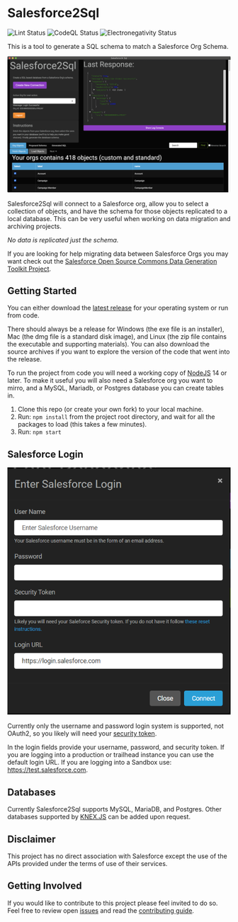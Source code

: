 # Salesforce2Sql

![Lint Status](https://github.com/acrosman/Salesforce2Sql/actions/workflows/lint.yml/badge.svg) ![CodeQL Status](https://github.com/acrosman/Salesforce2Sql/actions/workflows/codeql-analysis.yml/badge.svg) ![Electronegativity Status](https://github.com/acrosman/Salesforce2Sql/actions/workflows/electronegativity.yml/badge.svg)

This is a tool to generate a SQL schema to match a Salesforce Org Schema.

![Main Interface](documentation/InterfaceScreenshots/MainScreen.png?raw=true)

Salesforce2Sql will connect to a Salesforce org, allow you to select a collection of objects, and have the schema for those objects replicated to a local database. This can be very useful when working on data migration and archiving projects.

_No data is replicated just the schema._

If you are looking for help migrating data between Salesforce Orgs you may want check out the [Salesforce Open Source Commons Data Generation Toolkit Project](https://github.com/SFDO-Community-Sprints/DataGenerationToolkit).

## Getting Started

You can either download the [latest release](releases/latest) for your operating system or run from code.

There should always be a release for Windows (the exe file is an installer), Mac (the dmg file is a standard disk image), and Linux (the zip file contains the executable and supporting materials). You can also download the source archives if you want to explore the version of the code that went into the release.

To run the project from code you will need a working copy of [NodeJS](https://nodejs.org) 14 or later. To make it useful you will also need a Salesforce org you want to mirro, and a MySQL, Mariadb, or Postgres database you can create tables in.

1. Clone this repo (or create your own fork) to your local machine.
1. Run: `npm install` from the project root directory, and wait for all the packages to load (this takes a few minutes).
1. Run: `npm start`

## Salesforce Login

![Login Screen](documentation/InterfaceScreenshots/Login.PNG?raw=true)

Currently only the username and password login system is supported, not OAuth2, so you likely will need your [security token](https://help.salesforce.com/articleView?id=user_security_token.htm&type=5).

In the login fields provide your username, password, and security token. If you are logging into a production or trailhead instance you can use the default login URL. If you are logging into a Sandbox use: https://test.salesforce.com.

## Databases

Currently Salesforce2Sql supports MySQL, MariaDB, and Postgres. Other databases supported by [KNEX.JS](https://knexjs.org/) can be added upon request.

## Disclaimer

This project has no direct association with Salesforce except the use of the APIs provided under the terms of use of their services.

## Getting Involved

If you would like to contribute to this project please feel invited to do so. Feel free to review open [issues](issues) and read the [contributing guide](contributing.md).

